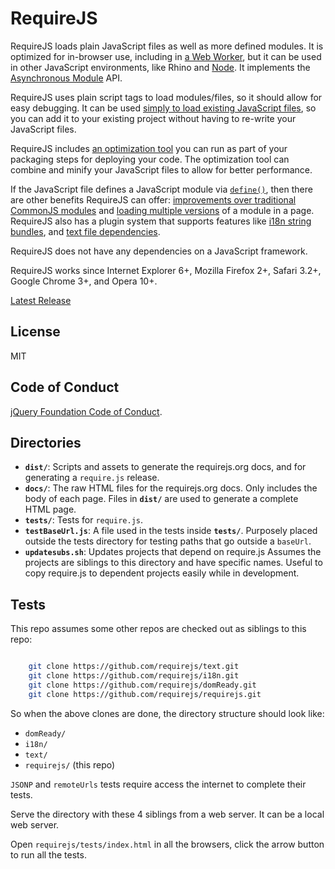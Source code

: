 # RequireJS

RequireJS loads plain JavaScript files as well as more defined modules. It is
optimized for in-browser use, including in
[a Web Worker](https://requirejs.org/docs/api.html#webworker), but it can be used
in other JavaScript environments, like Rhino and
[Node](https://requirejs.org/docs/node.html). It implements the
[Asynchronous Module](https://github.com/amdjs/amdjs-api/wiki/AMD)
API.

RequireJS uses plain script tags to load modules/files, so it should allow for
easy debugging. It can be used
[simply to load existing JavaScript files](https://requirejs.org/docs/api.html#jsfiles),
so you can add it to your existing project without having to re-write your
JavaScript files.

RequireJS includes [an optimization tool](https://requirejs.org/docs/optimization.html)
you can run as part of your packaging steps for deploying your code. The
optimization tool can combine and minify your JavaScript files to allow for
better performance.

If the JavaScript file defines a JavaScript module via
[`define()`](https://requirejs.org/docs/api.html#define), then there are other benefits
RequireJS can offer: [improvements over traditional CommonJS modules](https://requirejs.org/docs/commonjs.html)
and [loading multiple versions](https://requirejs.org/docs/api.html#multiversion)
of a module in a page. RequireJS also has a plugin system that supports features like
[i18n string bundles](https://requirejs.org/docs/api.html#i18n), and
[text file dependencies](https://requirejs.org/docs/api.html#text).

RequireJS does not have any dependencies on a JavaScript framework.

RequireJS works since Internet Explorer 6+, Mozilla Firefox 2+, Safari 3.2+, Google Chrome 3+, and Opera 10+.

[Latest Release](https://requirejs.org/docs/download.html)

## License

MIT

## Code of Conduct

[jQuery Foundation Code of Conduct](https://jquery.org/conduct/).

## Directories

* **`dist/`**: Scripts and assets to generate the requirejs.org docs, and for
generating a `require.js` release.
* **`docs/`**: The raw HTML files for the requirejs.org docs. Only includes the
body of each page. Files in **`dist/`** are used to generate a complete HTML page.
* **`tests/`**: Tests for `require.js`.
* **`testBaseUrl.js`**: A file used in the tests inside **`tests/`**. Purposely
placed outside the tests directory for testing paths that go outside a `baseUrl`.
* **`updatesubs.sh`**: Updates projects that depend on require.js Assumes the
projects are siblings to this directory and have specific names. Useful to
copy require.js to dependent projects easily while in development.

## Tests

This repo assumes some other repos are checked out as siblings to this repo:
```bash

    git clone https://github.com/requirejs/text.git
    git clone https://github.com/requirejs/i18n.git
    git clone https://github.com/requirejs/domReady.git
    git clone https://github.com/requirejs/requirejs.git
```

So when the above clones are done, the directory structure should look like:

* `domReady/`
* `i18n/`
* `text/`
* `requirejs/` (this repo)

`JSONP` and `remoteUrls` tests require access the internet to complete their tests.

Serve the directory with these 4 siblings from a web server. It can be a local web server.

Open `requirejs/tests/index.html` in all the browsers, click the arrow button to run all
the tests.
